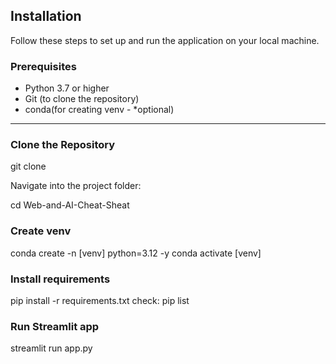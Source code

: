 ## Installation

Follow these steps to set up and run the application on your local machine.
### Prerequisites
- Python 3.7 or higher
- Git (to clone the repository)
- conda(for creating venv - *optional)

---
### Clone the Repository
git clone [<repository-url>](https://github.com/shemanto27/Web-and-AI-Cheat-Sheat)

Navigate into the project folder:

cd Web-and-AI-Cheat-Sheat

### Create  venv
conda create -n [venv] python=3.12 -y
conda activate [venv]

### Install requirements
pip install -r requirements.txt
check: pip list

### Run Streamlit app
streamlit run app.py


